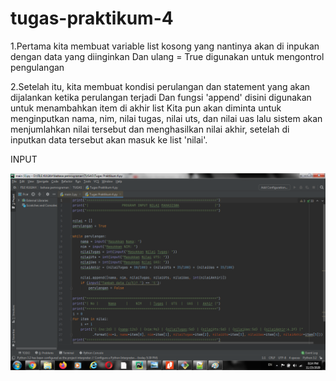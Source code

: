 # tugas-praktikum-4

1.Pertama kita membuat variable list kosong yang nantinya akan di inpukan dengan data yang diinginkan
  Dan ulang = True digunakan untuk mengontrol pengulangan 
  
  
2.Setelah itu, kita membuat kondisi perulangan dan statement yang akan dijalankan ketika perulangan terjadi
  Dan fungsi 'append' disini digunakan untuk menambahkan item di akhir list
  Kita pun akan diminta untuk menginputkan nama, nim, nilai tugas, nilai uts, dan nilai uas 
  lalu sistem akan menjumlahkan nilai tersebut dan menghasilkan nilai akhir, setelah di inputkan data tersebut akan masuk ke list 'nilai'.


INPUT

![screen 1](/gambar/screen1.png)